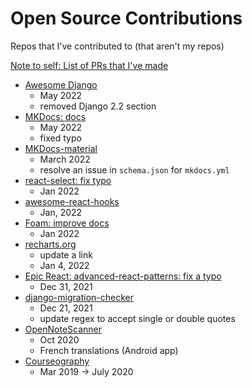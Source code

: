 # Open Source Contributions

Repos that I've contributed to (that aren't my repos)

[Note to self: List of PRs that I've made](https://github.com/pulls?q=is%3Apr+author%3AFullchee+archived%3Afalse+is%3Aclosed+is%3Amerged)

-   [Awesome Django](https://github.com/wsvincent/awesome-django/commits?author=Fullchee)
    -   May 2022
    -   removed Django 2.2 section
-   [MKDocs: docs](https://github.com/mkdocs/mkdocs/commits?author=Fullchee)
    -   May 2022
    -   fixed typo
-   [MKDocs-material](https://github.com/squidfunk/mkdocs-material/commits?author=Fullchee)
    -   March 2022
    -   resolve an issue in `schema.json` for `mkdocs.yml`
-   [react-select: fix typo](https://github.com/JedWatson/react-select/commits?author=Fullchee)
    -   Jan 2022
-   [awesome-react-hooks](https://github.com/rehooks/awesome-react-hooks/commits?author=Fullchee)
    -   Jan, 2022
-   [Foam: improve docs](https://github.com/foambubble/foam/commits?author=Fullchee)
    -   Jan 2022
-   [recharts.org](https://github.com/recharts/recharts.org/pull/166)
    -   update a link
    -   Jan 4, 2022
-   [Epic React: advanced-react-patterns: fix a typo](https://github.com/kentcdodds/advanced-react-patterns/commits?author=Fullchee)
    -   Dec 31, 2021
-   [django-migration-checker](https://github.com/tonyo/django-migration-checker/commits?author=Fullchee)
    -   Dec 21, 2021
    -   update regex to accept single or double quotes
-   [OpenNoteScanner](https://github.com/allgood/OpenNoteScanner/commits?author=Fullchee)
    -   Oct 2020
    -   French translations (Android app)
-   [Courseography](https://github.com/Courseography/courseography/commits?author=Fullchee)
    -   Mar 2019 -> July 2020

